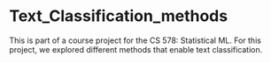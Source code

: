 # Text_Classification_methods
This is part of a course project for the CS 578: Statistical ML. For this project, we explored different methods that enable text classification.
